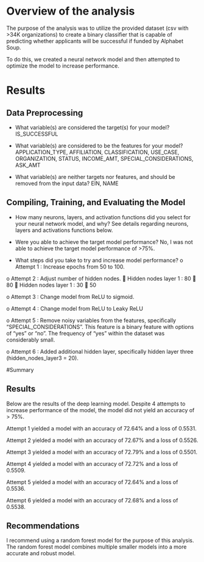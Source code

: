 # Overview of the analysis

The purpose of the analysis was to utilize the provided dataset (csv with >34K organizations) to create a binary classifier that is capable of predicting whether applicants will be successful if funded by Alphabet Soup.  

To do this, we created a neural network model and then attempted to optimize the model to increase performance.  

# Results

## Data Preprocessing

-	What variable(s) are considered the target(s) for your model?
IS_SUCCESSFUL

-	What variable(s) are considered to be the features for your model?
APPLICATION_TYPE, AFFILIATION, CLASSIFICATION, USE_CASE, ORGANIZATION, STATUS, INCOME_AMT, SPECIAL_CONSIDERATIONS, ASK_AMT 

-	What variable(s) are neither targets nor features, and should be removed from the input data?
EIN, NAME

## Compiling, Training, and Evaluating the Model

-	How many neurons, layers, and activation functions did you select for your neural network model, and why?
See details regarding neurons, layers and activations functions below. 

-	Were you able to achieve the target model performance?
No, I was not able to achieve the target model performance of >75%. 

-	What steps did you take to try and increase model performance?
o	Attempt 1 : Increase epochs from 50 to 100.  

o	Attempt 2 : Adjust number of hidden nodes. 
	Hidden nodes layer 1 : 80  80
	Hidden nodes layer 1 : 30  50

o	Attempt 3 : Change model from ReLU to sigmoid. 

o	Attempt 4 : Change model from ReLU to Leaky ReLU  

o	Attempt 5 : Remove noisy variables from the features, specifically “SPECIAL_CONSIDERATIONS”.  This feature is a binary feature with options of “yes” or “no”.  The frequency of “yes” within the dataset was considerably small.  

o	Attempt 6 : Added additional hidden layer, specifically hidden layer three (hidden_nodes_layer3 = 20).

#Summary
## Results

Below are the results of the deep learning model.  Despite 4 attempts to increase performance of the model, the model did not yield an accuracy of > 75%.  

Attempt 1 yielded a model with an accuracy of 72.64% and a loss of 0.5531.

Attempt 2 yielded a model with an accuracy of 72.67% and a loss of 0.5526.

Attempt 3 yielded a model with an accuracy of 72.79% and a loss of 0.5501.

Attempt 4 yielded a model with an accuracy of 72.72% and a loss of 0.5509.

Attempt 5 yielded a model with an accuracy of 72.64% and a loss of 0.5536.

Attempt 6 yielded a model with an accuracy of 72.68% and a loss of 0.5538.

## Recommendations

I recommend using a random forest model for the purpose of this analysis.  The random forest model combines multiple smaller models into a more accurate and robust model.  

